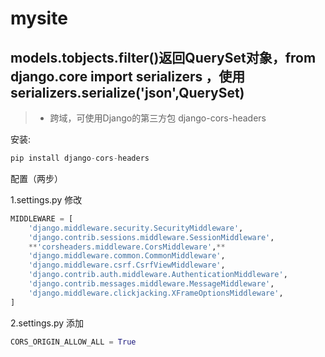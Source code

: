 # mysite

## models.tobjects.filter()返回QuerySet对象，from django.core import serializers ，使用serializers.serialize('json',QuerySet)

>* 跨域，可使用Django的第三方包 django-cors-headers

安装:

```python  
pip install django-cors-headers
```

配置（两步）

1.settings.py 修改

```python  
MIDDLEWARE = [
    'django.middleware.security.SecurityMiddleware',
    'django.contrib.sessions.middleware.SessionMiddleware',
    **'corsheaders.middleware.CorsMiddleware',**
    'django.middleware.common.CommonMiddleware',
    'django.middleware.csrf.CsrfViewMiddleware',
    'django.contrib.auth.middleware.AuthenticationMiddleware',
    'django.contrib.messages.middleware.MessageMiddleware',
    'django.middleware.clickjacking.XFrameOptionsMiddleware',
]
```

2.settings.py 添加

```python  
CORS_ORIGIN_ALLOW_ALL = True
```